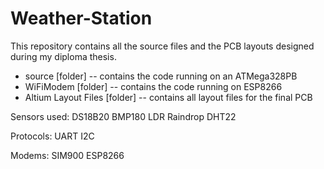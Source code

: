 # Weather-Station

This repository contains all the source files and the PCB layouts designed during my diploma thesis.

* source [folder] -- contains the code running on an ATMega328PB 
* WiFiModem [folder] -- contains the code running on ESP8266
* Altium Layout Files [folder] -- contains all layout files for the final PCB

 Sensors used:
 DS18B20
 BMP180
 LDR
 Raindrop
 DHT22
 
 Protocols:
 UART
 I2C
 
 Modems:
 SIM900
 ESP8266
